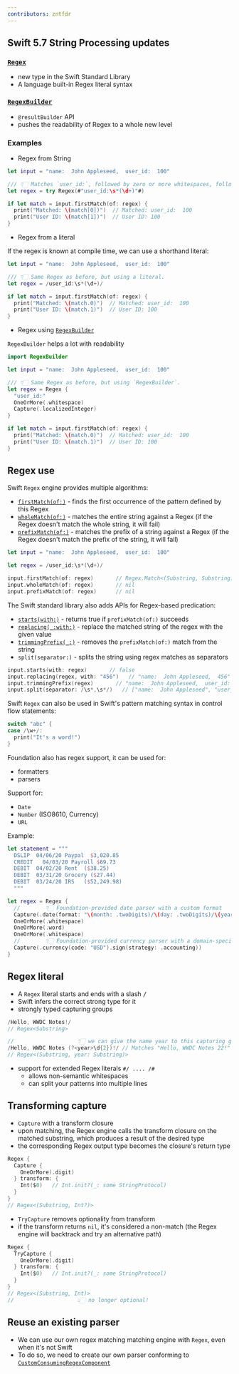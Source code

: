 ```yaml
---
contributors: zntfdr
---
```


## Swift 5.7 String Processing updates

### [`Regex`][regex]

- new type in the Swift Standard Library
- A language built-in Regex literal syntax

### [`RegexBuilder`][regexbuilder]

- `@resultBuilder` API 
- pushes the readability of Regex to a whole new level

### Examples

- Regex from String

```swift
let input = "name:  John Appleseed,  user_id:  100"

/// 👇🏻 Matches `user_id:`, followed by zero or more whitespaces, followed by one or more digits.
let regex = try Regex(#"user_id:\s*(\d+)"#)

if let match = input.firstMatch(of: regex) {
  print("Matched: \(match[0])")  // Matched: user_id:  100 
  print("User ID: \(match[1])")  // User ID: 100
}
```

- Regex from a literal 

If the regex is known at compile time, we can use a shorthand literal:

```swift
let input = "name:  John Appleseed,  user_id:  100"

/// 👇🏻 Same Regex as before, but using a literal.
let regex = /user_id:\s*(\d+)/ 

if let match = input.firstMatch(of: regex) {
  print("Matched: \(match.0)")  // Matched: user_id:  100 
  print("User ID: \(match.1)")  // User ID: 100
}
```

- Regex using [`RegexBuilder`][regexbuilder]

`RegexBuilder` helps a lot with readability

```swift
import RegexBuilder

let input = "name:  John Appleseed,  user_id:  100"

/// 👇🏻 Same Regex as before, but using `RegexBuilder`.
let regex = Regex {
  "user_id:"
  OneOrMore(.whitespace)
  Capture(.localizedInteger)
}

if let match = input.firstMatch(of: regex) {
  print("Matched: \(match.0)")  // Matched: user_id:  100 
  print("User ID: \(match.1)")  // User ID: 100
}
```

## Regex use

Swift `Regex` engine provides multiple algorithms:

- [`firstMatch(of:)`][firstmatch(of:)] - finds the first occurrence of the pattern defined by this Regex
- [`wholeMatch(of:)`][wholematch(of:)] - matches the entire string against a Regex (if the Regex doesn't match the whole string, it will fail)
- [`prefixMatch(of:)`][prefixmatch(of:)] - matches the prefix of a string against a Regex (if the Regex doesn't match the prefix of the string, it will fail)

```swift
let input = "name:  John Appleseed,  user_id:  100"

let regex = /user_id:\s*(\d+)/

input.firstMatch(of: regex)       // Regex.Match<(Substring, Substring)>
input.wholeMatch(of: regex)       // nil
input.prefixMatch(of: regex)      // nil
```

The Swift standard library also adds APIs for Regex-based predication:

- [`starts(with:)`][starts(with:)] - returns true if `prefixMatch(of:)` succeeds
- [`replacing(_:with:)`][replacing(_:with:)] - replace the matched string of the regex with the given value
- [`trimmingPrefix(_:)`][trimmingPrefix(_:)] - removes the `prefixMatch(of:)` match from the string
- `split(separator:)` - splits the string using regex matches as separators

```swift
input.starts(with: regex)       // false
input.replacing(regex, with: "456")   // "name:  John Appleseed,  456"
input.trimmingPrefix(regex)       // "name:  John Appleseed,  user_id:  100"
input.split(separator: /\s*,\s*/)   // ["name:  John Appleseed", "user_id:  100"]
```

Swift `Regex` can also be used in Swift's pattern matching syntax in control flow statements:

```swift
switch "abc" {
case /\w+/:
  print("It's a word!")
}
```

Foundation also has regex support, it can be used for:

- formatters
- parsers

Support for: 

- `Date`
- `Number` (ISO8610, Currency)
- `URL`

Example:

```swift
let statement = """
  DSLIP  04/06/20 Paypal  $3,020.85
  CREDIT   04/03/20 Payroll $69.73
  DEBIT  04/02/20 Rent  ($38.25)
  DEBIT  03/31/20 Grocery ($27.44)
  DEBIT  03/24/20 IRS   ($52,249.98)
  """

let regex = Regex {
  //        👇🏻 Foundation-provided date parser with a custom format
  Capture(.date(format: "\(month: .twoDigits)/\(day: .twoDigits)/\(year: .twoDigits)"))
  OneOrMore(.whitespace)
  OneOrMore(.word)
  OneOrMore(.whitespace)
  //        👇🏻 Foundation-provided currency parser with a domain-specific parse strategy
  Capture(.currency(code: "USD").sign(strategy: .accounting))
}
```

## Regex literal

- A `Regex` literal starts and ends with a slash <kbd>/</kbd>
- Swift infers the correct strong type for it
- strongly typed capturing groups

```swift
/Hello, WWDC Notes!/
// Regex<Substring>

//                    👇🏻 we can give the name year to this capturing group
/Hello, WWDC Notes (?<year>\d{2})!/ // Matches "Hello, WWDC Notes 22!"
// Regex<(Substring, year: Substring)>
```

- support for extended Regex literals `#/ .... /#`
  - allows non-semantic whitespaces
  - can split your patterns into multiple lines

## Transforming capture

- `Capture` with a transform closure
- upon matching, the Regex engine calls the transform closure on the matched substring, which produces a result of the desired type
- the corresponding Regex output type becomes the closure's return type

```swift
Regex {
  Capture {
    OneOrMore(.digit)
  } transform: {
    Int($0)   // Int.init?(_: some StringProtocol)
  }
} 
// Regex<(Substring, Int?)>
```

- `TryCapture` removes optionality from transform
- if the transform returns `nil`, it's considered a non-match (the Regex engine will backtrack and try an alternative path)

```swift
Regex {
  TryCapture {
    OneOrMore(.digit)
  } transform: {
    Int($0)   // Int.init?(_: some StringProtocol)
  }
}
// Regex<(Substring, Int)> 
//                    👆🏻 no longer optional!
```

## Reuse an existing parser

- We can use our own regex matching matching engine with `Regex`, even when it's not Swift
- To do so, we need to create our own parser conforming to [`CustomConsumingRegexComponent`][CustomConsumingRegexComponent]

[CustomConsumingRegexComponent]: https://developer.apple.com/documentation/swift/customconsumingregexcomponent
[regex]: https://developer.apple.com/documentation/swift/regex
[regexbuilder]: https://developer.apple.com/documentation/regexbuilder
[firstmatch(of:)]: https://developer.apple.com/documentation/swift/bidirectionalcollection/firstmatch(of:)
[wholematch(of:)]: https://developer.apple.com/documentation/swift/string/wholematch(of:)-1846c
[prefixmatch(of:)]: https://developer.apple.com/documentation/swift/string/prefixmatch(of:)-39s4z
[starts(with:)]: https://developer.apple.com/documentation/swift/bidirectionalcollection/starts(with:)
[replacing(_:with:)]: https://developer.apple.com/documentation/swift/rangereplaceablecollection/replacing(_:with:maxreplacements:)-7nnjw
[trimmingPrefix(_:)]: https://developer.apple.com/documentation/swift/bidirectionalcollection/trimmingprefix(_:)